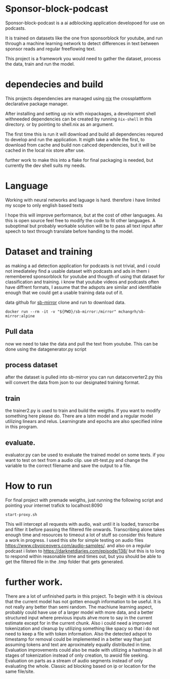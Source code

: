 # Sponsor-block-podcast

Sponsor-block-podcast is a ai adblocking application developoed for use on podcasts.

It is trained on datasets like the one fron sponsorblock for youtube, and run through a machine learning network to detect differences in text between sponsor reads and regular freeflowing text.

This project is a framework you would need to gather the dataset, process the data, train and run the model.

# dependecies and build

This projects dependencies are managed using [nix](https://nixos.org/download#nix-more) the crossplattform declarative package manager.

After installing and setting up nix with nixpackages, a development shell withneeded dependencies can be created by running ``ǹix-shell`` in this directory. or by pointing to shell.nix as an argument. 

The first time this is run it will download and build all dependencies requred to develop and run the application. It migth take a while the first, to download from cache and build non cahced dependencies, but it will be cached in the local nix store after use.

further work to make this into a flake for final packaging is needed, but currently the dev shell suits my needs.

# Language

Working with neural networks and laguage is hard.
therefore i have limited my scope to only english based texts

I hope this will improve performance, but at the cost of other languages.
As this is open source feel free to modify the code to fit other languages. 
A suboptimal but probably workable solution will be to pass all text input after speech to text through translate before handing to the model.

# Dataset and training

as making a ad detection application for podcasts is not trivial, and i could not imediateley find a usable dataset with podcasts and ads in them i remembered sponsorblock for youtube and thougth of using that dataset for classification and training.
i know that youtube videos and podcasts often have diffrent formats, I assume that the adspots are similar and identifiable enough that we could get a usable training data out of it.


data github for [sb-mirror](https://github.com/mchangrh/sb-mirror)
clone and run to download data.

    docker run --rm -it -v "${PWD}/sb-mirror:/mirror" mchangrh/sb-mirror:alpine

## Pull data

now we need to take the data and pull the text from youtube. This can be done using the datagenerator.py script

## process dataset

after the dataset is pulled into sb-mirror you can run dataconverter2.py  this will convert the data from json to our designated training format.

## train

the trainer2.py is used to train and build the weigths. If you want to modify something here please do. There are a lstm model and a regular model utilizing linears and relus.  Learningrate and epochs are also specified inline in this program.

## evaluate.

evaluator.py can be used to evaluate the trained model on some texts.  if you want to test on text from a audio clip. use stt-test.py and change the variable to the correct filename and save the output to a file.

# How to run

For final project with premade weigths, just running the following script and pointing your internet trafick to localhost:8090

    start-proxy.sh

This will intercept all requests with audio, wait until it is loaded, transcribe and filter it before passing the filtered file onwards. 
Transcribing alone takes enough time and resources to timeout a lot of stuff so consider this feature a work in progress. 
I used this site for simple testing on audio files https://www.cbvoiceovers.com/audio-samples/.
and also on a regular podcast i listen to https://darknetdiaries.com/episode/138/ but this is to long to respond within reasonable time and times out, but you should be able to get the filtered file in the .tmp folder that gets generated.

# further work.

There are a lot of unfinished parts in this project.
To begin with it is obvious that the current model has not gotten enough information to be useful. It is not really any better than semi random. 
The machiune learning aspect, probably could have use of a larger model with more data, and a better structured input where previous inputs ahve more to say in the current estimate except for in the current chunk. Also i could need a improved tokenization and cleanup by utilizing something like spacy so that i do not need to keep a file with token information.
Also the detected adspot to timestamp for removal could be implemented in a better way than just assuming tokens and text are aproximately equally distributed in time.
Evaluation improvements could also be made with utilizing a hashmap in all stages of tokenization instead of only creation, to awoid file seeking.
Evaluation on parts as a stream of audio segments instead of only evaluating the whole.
Classic ad blocking based on ip or location for the same file/site.